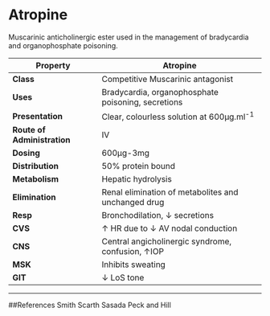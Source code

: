 # Atropine

Muscarinic anticholinergic ester used in the management of bradycardia and organophosphate poisoning.

|Property|Atropine|
|--|--|
|**Class**|Competitive Muscarinic antagonist|
|**Uses**|Bradycardia, organophosphate poisoning, secretions|
|**Presentation**| Clear, colourless solution at 600μg.ml<sup>-1</sup>|
|**Route of Administration**|IV|
|**Dosing**|600μg-3mg|
|**Distribution**|50% protein bound|
|**Metabolism**| Hepatic hydrolysis|
|**Elimination**|Renal elimination of metabolites and unchanged drug|
|**Resp**|Bronchodilation, ↓ secretions|
|**CVS**|↑ HR  due to ↓ AV nodal conduction|
|**CNS**|Central angicholinergic syndrome, confusion, ↑IOP
|**MSK**|Inhibits sweating|
|**GIT**|↓ LoS tone

---
##References
Smith Scarth Sasada
Peck and Hill